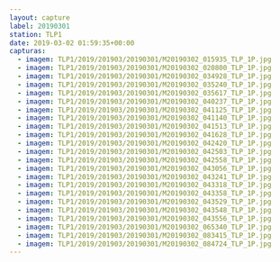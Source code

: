 ```yaml
---
layout: capture
label: 20190301
station: TLP1
date: 2019-03-02 01:59:35+00:00
capturas:
  - imagem: TLP1/2019/201903/20190301/M20190302_015935_TLP_1P.jpg
  - imagem: TLP1/2019/201903/20190301/M20190302_020800_TLP_1P.jpg
  - imagem: TLP1/2019/201903/20190301/M20190302_034928_TLP_1P.jpg
  - imagem: TLP1/2019/201903/20190301/M20190302_035240_TLP_1P.jpg
  - imagem: TLP1/2019/201903/20190301/M20190302_035617_TLP_1P.jpg
  - imagem: TLP1/2019/201903/20190301/M20190302_040237_TLP_1P.jpg
  - imagem: TLP1/2019/201903/20190301/M20190302_041125_TLP_1P.jpg
  - imagem: TLP1/2019/201903/20190301/M20190302_041140_TLP_1P.jpg
  - imagem: TLP1/2019/201903/20190301/M20190302_041513_TLP_1P.jpg
  - imagem: TLP1/2019/201903/20190301/M20190302_041628_TLP_1P.jpg
  - imagem: TLP1/2019/201903/20190301/M20190302_042420_TLP_1P.jpg
  - imagem: TLP1/2019/201903/20190301/M20190302_042503_TLP_1P.jpg
  - imagem: TLP1/2019/201903/20190301/M20190302_042558_TLP_1P.jpg
  - imagem: TLP1/2019/201903/20190301/M20190302_043056_TLP_1P.jpg
  - imagem: TLP1/2019/201903/20190301/M20190302_043241_TLP_1P.jpg
  - imagem: TLP1/2019/201903/20190301/M20190302_043318_TLP_1P.jpg
  - imagem: TLP1/2019/201903/20190301/M20190302_043358_TLP_1P.jpg
  - imagem: TLP1/2019/201903/20190301/M20190302_043529_TLP_1P.jpg
  - imagem: TLP1/2019/201903/20190301/M20190302_043548_TLP_1P.jpg
  - imagem: TLP1/2019/201903/20190301/M20190302_043556_TLP_1P.jpg
  - imagem: TLP1/2019/201903/20190301/M20190302_065340_TLP_1P.jpg
  - imagem: TLP1/2019/201903/20190301/M20190302_083415_TLP_1P.jpg
  - imagem: TLP1/2019/201903/20190301/M20190302_084724_TLP_1P.jpg
---
```

